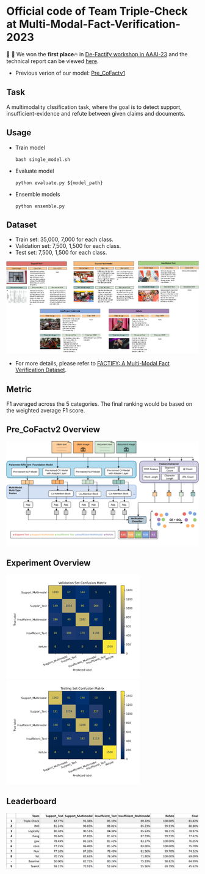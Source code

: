 # Official code of Team Triple-Check at Multi-Modal-Fact-Verification-2023
:tada: :tada: We won the **first place**:fire: in [De-Factify workshop in AAAI-23](https://aiisc.ai/defactify2/) and the technical report can be viewed [here](https://arxiv.org/abs/2302.07740).

- Previous verion of our model: [Pre_CoFactv1](https://github.com/wywyWang/Multi-Modal-Fact-Verification-2021)

## Task
A multimodality clssification task, where the goal is to detect support, insufficient-evidence and refute between given claims and documents.

## Usage
- Train model
    ```
    bash single_model.sh
    ```
- Evaluate model
    ```
    python evaluate.py ${model_path}
    ```
- Ensemble models
    ```
    python ensemble.py
    ```

## Dataset
- Train set: 35,000, 7,000 for each class.
- Validation set: 7,500, 1,500 for each class.
- Test set: 7,500, 1,500 for each class.
<div align="left">
<img src="assets/dataset_sample.png"  width="650"/>
</div>

- For more details, please refer to [FACTIFY: A Multi-Modal Fact Verification Dataset](https://www.researchgate.net/publication/356342935_FACTIFY_A_Multi-Modal_Fact_Verification_Dataset).

## Metric
F1 averaged across the 5 categories. The final ranking would be based on the weighted average F1 score.

## Pre_CoFactv2 Overview
<div align="left">
<img src="assets/model_framework.png"  width="650"/>
</div>

## Experiment Overview

<div align="left">
<img src="assets/val_confusion_matrix.png" width="350"/>
<img src="assets/test_confusion_matrix.png" width="350"/>
</div>


## Leaderboard
<div align="left">
<img src="assets/leaderboard.png"  width="700"/>
</div>

